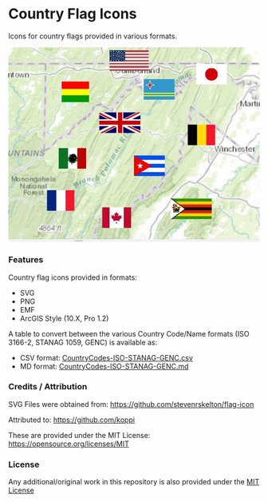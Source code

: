 # Country Flag Icons

Icons for country flags provided in various formats.

![Image of Country Flag Icons](Screenshot.jpg)

### Features

Country flag icons provided in formats:

* SVG
* PNG
* EMF
* ArcGIS Style (10.X, Pro 1.2)

A table to convert between the various Country Code/Name formats (ISO 3166-2, STANAG 1059, GENC) is available as: 
* CSV format: [CountryCodes-ISO-STANAG-GENC.csv](./CountryCodes-ISO-STANAG-GENC.csv)
* MD format: [CountryCodes-ISO-STANAG-GENC.md](./CountryCodes-ISO-STANAG-GENC.md)

### Credits / Attribution 

SVG Files were obtained from: https://github.com/stevenrskelton/flag-icon

Attributed to: https://github.com/koppi 

These are provided under the MIT License: https://opensource.org/licenses/MIT 

### License

Any additional/original work in this repository is also provided under the [MIT License](./LICENSE.txt)

